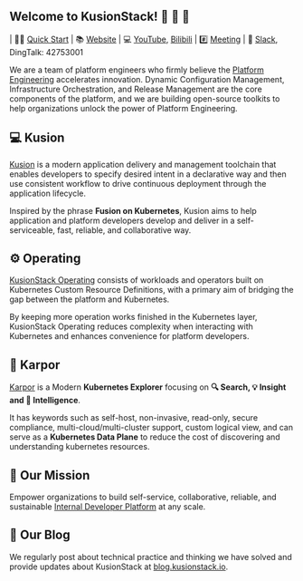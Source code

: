 ## Welcome to KusionStack! 👋 👋 👋

| 👩‍💻 [Quick Start](https://www.kusionstack.io/docs/kusion/getting-started/deliver-wordpress) | 📚 [Website](https://kusionstack.io) | 💻 [YouTube](https://www.youtube.com/channel/UCC1ac3eWbMZ6oMjSLvOisxg/featured), [Bilibili](https://space.bilibili.com/228717294/channel/seriesdetail?sid=2397933)  | #️⃣ [Meeting](https://github.com/orgs/KusionStack/discussions)  | 🙌  [Slack](https://join.slack.com/t/kusionstack/shared_invite/zt-2drafxksz-VzCZZwlraHP4xpPeh_g8lg), DingTalk: 42753001

We are a team of platform engineers who firmly believe the [Platform Engineering](https://platformengineering.org/) accelerates innovation. Dynamic Configuration Management, Infrastructure Orchestration, and Release Management are the core components of the platform, and we are building open-source toolkits to help organizations unlock the power of Platform Engineering.

## 💻 Kusion

[Kusion](https://github.com/KusionStack/kusion) is a modern application delivery and management toolchain that enables developers to specify desired intent in a declarative way and then use consistent workflow to drive continuous deployment through the application lifecycle. 

Inspired by the phrase **Fusion on Kubernetes**, Kusion aims to help application and platform developers develop and deliver in a self-serviceable, fast, reliable, and collaborative way.

## ⚙️ Operating

[KusionStack Operating](https://github.com/KusionStack/operating) consists of workloads and operators built on Kubernetes Custom Resource Definitions, with a primary aim of bridging the gap between the platform and Kubernetes.

By keeping more operation works finished in the Kubernetes layer, KusionStack Operating reduces complexity when interacting with Kubernetes and enhances convenience for platform developers.

## 🚀 Karpor

[Karpor](https://github.com/KusionStack/karpor) is a Modern **Kubernetes Explorer** focusing on **🔍 Search, 💡 Insight and 🤖 Intelligence**. 

It has keywords such as self-host, non-invasive, read-only, secure compliance, multi-cloud/multi-cluster support, custom logical view, and can serve as a **Kubernetes Data Plane** to reduce the cost of discovering and understanding kubernetes resources.

## 🔮 Our Mission

Empower organizations to build self-service, collaborative, reliable, and sustainable [Internal Developer Platform](https://internaldeveloperplatform.org/) at any scale.

## 📜 Our Blog

We regularly post about technical practice and thinking we have solved and provide updates about KusionStack at [blog.kusionstack.io](https://blog.kusionstack.io/).
